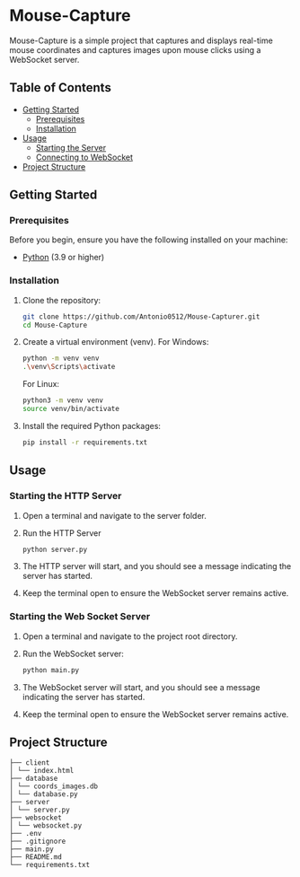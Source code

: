 # Mouse-Capture

Mouse-Capture is a simple project that captures and displays real-time mouse coordinates and captures images upon mouse clicks using a WebSocket server.

## Table of Contents

-   [Getting Started](#getting-started)
    -   [Prerequisites](#prerequisites)
    -   [Installation](#installation)
-   [Usage](#usage)
    -   [Starting the Server](#starting-the-server)
    -   [Connecting to WebSocket](#connecting-to-websocket)
-   [Project Structure](#project-structure)

## Getting Started

### Prerequisites

Before you begin, ensure you have the following installed on your machine:

-   [Python](https://www.python.org/) (3.9 or higher)

### Installation

1. Clone the repository:

    ```bash
    git clone https://github.com/Antonio0512/Mouse-Capturer.git
    cd Mouse-Capture
    ```

2. Create a virtual environment (venv). For Windows:

    ```bash
    python -m venv venv
    .\venv\Scripts\activate
    ```

    For Linux:

    ```bash
    python3 -m venv venv
    source venv/bin/activate
    ```

3. Install the required Python packages:

    ```bash
    pip install -r requirements.txt
    ```

## Usage

### Starting the HTTP Server

1. Open a terminal and navigate to the server folder.

2. Run the HTTP Server

    ```bash
    python server.py
    ```

3. The HTTP server will start, and you should see a message indicating the server has started.

4. Keep the terminal open to ensure the WebSocket server remains active.

### Starting the Web Socket Server

1. Open a terminal and navigate to the project root directory.

2. Run the WebSocket server:

    ```bash
    python main.py
    ```

3. The WebSocket server will start, and you should see a message indicating the server has started.

4. Keep the terminal open to ensure the WebSocket server remains active.

## Project Structure

```
├── client
│ └── index.html
├── database
│ └── coords_images.db
│ └── database.py
├── server
│ └── server.py
├── websocket
│ └── websocket.py
├── .env
├── .gitignore
├── main.py
├── README.md
└── requirements.txt
```
